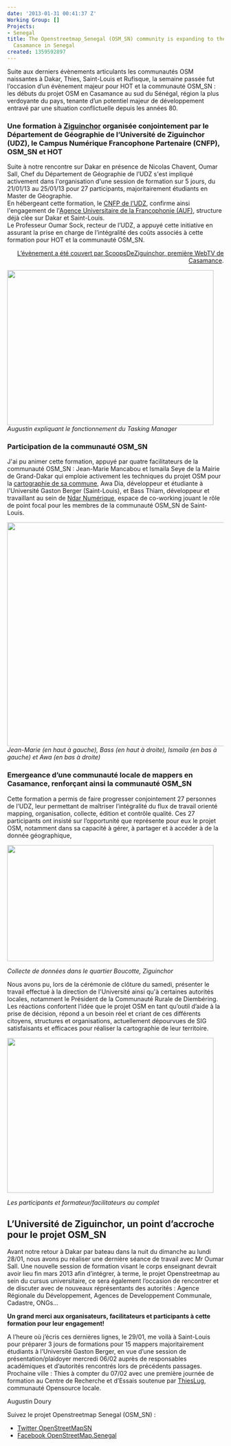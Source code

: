 ```yaml
---
date: '2013-01-31 00:41:37 Z'
Working Group: []
Projects:
- Senegal
title: The Openstreetmap_Senegal (OSM_SN) community is expanding to the region of
  Casamance in Senegal
created: 1359592897
---
```

<p>Suite aux derniers évènements articulants les communautés OSM naissantes à Dakar, Thies, Saint-Louis et Rufisque, la semaine passée fut l’occasion d’un évènement majeur pour HOT et la communauté OSM_SN : les débuts du projet OSM en Casamance au sud du Sénégal, région la plus verdoyante du pays, tenante d’un potentiel majeur de développement entravé par une situation conflictuelle depuis les années 80. <!--break--></p>
<h3>Une formation à <a href="http://www.openstreetmap.org/?lat=12.5661&amp;lon=-16.2695&amp;zoom=14&amp;layers=M"> Ziguinchor</a> organisée conjointement par le Département de Géographie de l’Université de Ziguinchor (UDZ), le Campus Numérique Francophone Partenaire (CNFP), OSM_SN et HOT</h3>
<p>Suite à notre rencontre sur Dakar en présence de Nicolas Chavent, Oumar Sall, Chef du Département de Géographie de l’UDZ s'est impliqué activement dans l'organisation d'une session de formation sur 5 jours, du 21/01/13 au 25/01/13 pour 27 participants, majoritairement étudiants en Master de Géographie. <br>En hébergeant cette formation, le <a href="http://www.facebook.com/pages/Le-Campus-Num%C3%A9rique-Francophone-Partenaire-de-lUniversit%C3%A9-de-Ziguinchor/240116966118054"> CNFP de l’UDZ</a>, confirme ainsi l'engagement de l'<a href="http://hot.ifrik.org/node/%E2%80%9Dhttp://www.auf.org/%E2%80%9C">Agence Universitaire de la Francophonie (AUF)</a>, structure déjà clée sur Dakar et Saint-Louis. <br>Le Professeur Oumar Sock, recteur de l’UDZ, a appuyé cette initiative en assurant la prise en charge de l’intégralité des coûts associés à cette formation pour HOT et la communauté OSM_SN.</p>
<p style="text-align: right;"><a href="http://www.scoopsdeziguinchor.com/article.php?id=2163&amp;&amp;id_rubrique=2">L’évènement a été couvert par ScoopsDeZiguinchor, première WebTV de Casamance</a>.</p>
<p><img class="image-large" src="/sites/default/files/styles/large/public/image1_0.JPG?itok=nceHig8W" alt="" width="480" height="360"><br><em>Augustin expliquant le fonctionnement du Tasking Manager</em></p>
<h3>Participation de la communauté OSM_SN</h3>
<p>J'ai pu animer cette formation, appuyé par quatre facilitateurs de la communauté OSM_SN : Jean-Marie Mancabou et Ismaila Seye de la Mairie de Grand-Dakar qui emploie activement les techniques du projet OSM pour la <a href="http://www.openstreetmap.org/?lat=14.70517&amp;lon=-17.45191&amp;zoom=16&amp;layers=M">cartographie de sa commune</a>, Awa Dia, développeur et étudiante à l'Université Gaston Berger (Saint-Louis), et Bass Thiam, développeur et travaillant au sein de <a href="http://ndarnumerique.com/">Ndar Numérique</a>, espace de co-working jouant le rôle de point focal pour les membres de la communauté OSM_SN de Saint-Louis.</p>
<p><em> <img src="/sites/default/files/image2_0.JPG" alt="" width="693" height="520"></em><em>Jean-Marie (en haut à gauche), Bass (en haut à droite), Ismaila (en bas à gauche) et Awa (en bas à droite) </em></p>
<h3>Emergeance d’une communauté locale de mappers en Casamance, renforçant ainsi la communauté OSM_SN</h3>
<p>Cette formation a permis de faire progresser conjointement 27 personnes de l’UDZ, leur permettant de maîtriser l’intégralité du flux de travail orienté mapping, organisation, collecte, édition et contrôle qualité. Ces 27 participants ont insisté sur l’opportunité que représente pour eux le projet OSM, notamment dans sa capacité à gérer, à partager et à accéder à de la donnée géographique,</p>
<p><img class="image-large" src="/sites/default/files/styles/large/public/image3_0.JPG?itok=kors33vC" alt="" width="480" height="270"></p>
<p><em>Collecte de données dans le quartier Boucotte, Ziguinchor</em></p>
<p>Nous avons pu, lors de la cérémonie de clôture du samedi, présenter le travail effectué à la direction de l'Université ainsi qu'à certaines autorités locales, notamment le Président de la Communauté Rurale de Diembéring. Les réactions confortent l’idée que le projet OSM en tant qu’outil d’aide à la prise de décision, répond a un besoin réel et criant de ces différents citoyens, structures et organisations, actuellement dépourvues de SIG satisfaisants et efficaces pour réaliser la cartographie de leur territoire.</p>
<p><em><img class="image-large" src="/sites/default/files/styles/large/public/image4_1.JPG?itok=HKhN0toj" alt="" width="480" height="360"></em></p>
<p><em>Les participants et formateur/facilitateurs au complet</em></p>
<h2>L’Université de Ziguinchor, un point d’accroche pour le projet OSM_SN</h2>
<p>Avant notre retour à Dakar par bateau dans la nuit du dimanche au lundi 28/01, nous avons pu réaliser une dernière séance de travail avec Mr Oumar Sall. Une nouvelle session de formation visant le corps enseignant devrait avoir lieu fin mars 2013 afin d’intégrer, à terme, le projet Openstreetmap au sein du cursus universitaire, ce sera également l’occasion de rencontrer et de discuter avec de nouveaux réprésentants des autorités : Agence Régionale du Développement, Agences de Developpement Communale, Cadastre, ONGs...</p>
<p><strong>Un grand merci aux organisateurs, facilitateurs et participants à cette formation pour leur engagement! </strong></p>
<p>A l’heure où j’écris ces dernières lignes, le 29/01, me voilà à Saint-Louis pour préparer 3 jours de formations pour 15 mappers majoritairement étudiants à l’Université Gaston Berger, en vue d’une session de présentation/plaidoyer mercredi 06/02 auprès de responsables académiques et d’autorités rencontrés lors de précédents passages. Prochaine ville : Thies à compter du 07/02 avec une première journée de formation au Centre de Recherche et d’Essais soutenue par <a href="https://www.facebook.com/Thieslug">ThiesLug</a>, communauté Opensource locale.</p>
<p>Augustin Doury</p>
<p>Suivez le projet Openstreetmap Senegal (OSM_SN) :</p>
<ul>
<li><a href="https://twitter.com/OpenStreetMapSn">Twitter OpenStreetMapSN</a></li>
<li><a href="https://www.facebook.com/OpenStreetMap.Senegal">Facebook OpenStreetMap.Senegal</a></li>
</ul>
